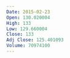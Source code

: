 ```yaml
---
Date: 2015-02-23
Open: 130.020004
High: 133
Low: 129.660004
Close: 133
Adj Close: 125.401093
Volume: 70974100
---
```

